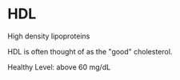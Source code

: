 # HDL

High density lipoproteins

HDL is often thought of as the "good" cholesterol.

Healthy Level: above 60 mg/dL
